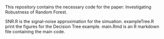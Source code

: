 This repository contains the necessary code for the paper: Investigating Robustness of Random Forest.

SNR.R is the signal-noise approximation for the simuation.
exampleTree.R print the figures for the Decision Tree example.
main.Rmd is an R markdown file containing the main code.
